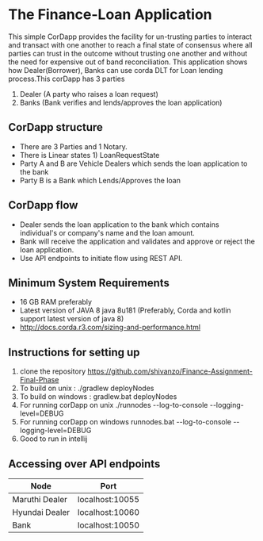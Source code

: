 # The Finance-Loan Application

This simple CorDapp provides the facility for un-trusting parties to interact and transact with one another to reach a final state of consensus where all parties can trust in the outcome without trusting one another and without the need for expensive out of band reconciliation.
This application shows how Dealer(Borrower), Banks can use corda DLT for Loan lending process.This corDapp has 3 parties 

1. Dealer (A  party who raises a loan request)
2. Banks (Bank verifies and lends/approves the loan application)

## CorDapp structure
*	There are 3 Parties and 1 Notary.
* There is Linear states 1) LoanRequestState
*	Party A and B are Vehicle Dealers which sends the loan application to the bank 
*	Party B is a Bank which Lends/Approves the loan 

## CorDapp flow
*	Dealer sends the loan application to the bank which contains individual's or company's name and the loan amount.
*	Bank will receive the application and validates  and approve or reject the loan application. 
*	Use API endpoints to initiate flow using REST API.

## Minimum System Requirements
* 16 GB RAM preferably
* Latest version of JAVA 8 java 8u181 (Preferably, Corda and kotlin support latest version of java 8)
* http://docs.corda.r3.com/sizing-and-performance.html 

## Instructions for setting up
1. clone the repository https://github.com/shivanzo/Finance-Assignment-Final-Phase
2. To build on unix : ./gradlew deployNodes
3. To build on windows : gradlew.bat deployNodes
4. For running corDapp on unix ./runnodes --log-to-console --logging-level=DEBUG
5. For running corDapp on windows runnodes.bat --log-to-console --logging-level=DEBUG
6. Good to run in intellij

## Accessing over API endpoints 

| Node                  |    Port         |
| --------------------- | --------------- | 
| Maruthi Dealer         | localhost:10055 |
| Hyundai Dealer                  | localhost:10060 |      
| Bank  | localhost:10050 |   





